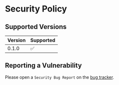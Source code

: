 # Security Policy

## Supported Versions

| Version | Supported          |
| ------- | ------------------ |
| 0.1.0   | :white_check_mark: |

## Reporting a Vulnerability

Please open a `Security Bug Report` on the [bug tracker](https://github.com/link-society/flowg/issues/new/choose).
